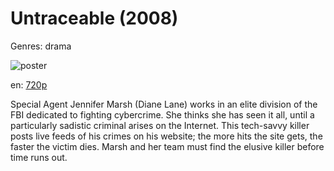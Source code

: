 # Untraceable (2008)

Genres: drama

![poster](http://image.tmdb.org/t/p/w500/vIse5LiOE15GeZ1EXnkr93FnlmO.jpg)

en:
  [720p](magnet:?xt=urn:btih:0898F5BC800C3610030DACFB6EF67706D1AD26E5&tr=udp://glotorrents.pw:6969/announce&tr=udp://tracker.opentrackr.org:1337/announce&tr=udp://torrent.gresille.org:80/announce&tr=udp://tracker.openbittorrent.com:80&tr=udp://tracker.coppersurfer.tk:6969&tr=udp://tracker.leechers-paradise.org:6969&tr=udp://p4p.arenabg.ch:1337&tr=udp://tracker.internetwarriors.net:1337)
  


Special Agent Jennifer Marsh (Diane Lane) works in an elite division of the FBI dedicated to fighting cybercrime. She thinks she has seen it all, until a particularly sadistic criminal arises on the Internet. This tech-savvy killer posts live feeds of his crimes on his website; the more hits the site gets, the faster the victim dies. Marsh and her team must find the elusive killer before time runs out.